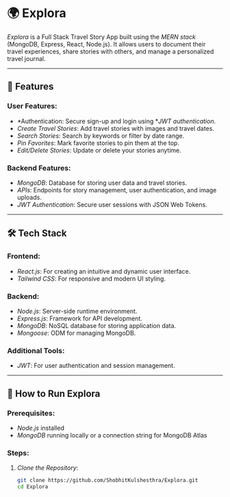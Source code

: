 # 🌍 Explora  

*Explora* is a Full Stack Travel Story App built using the *MERN stack* (MongoDB, Express, React, Node.js). It allows users to document their travel experiences, share stories with others, and manage a personalized travel journal.  

---

## 📖 Features  

### User Features:  
- *Authentication: Secure sign-up and login using **JWT authentication*.  
- *Create Travel Stories*: Add travel stories with images and travel dates.  
- *Search Stories*: Search by keywords or filter by date range.  
- *Pin Favorites*: Mark favorite stories to pin them at the top.  
- *Edit/Delete Stories*: Update or delete your stories anytime.  

### Backend Features:  
- *MongoDB*: Database for storing user data and travel stories.  
- *APIs*: Endpoints for story management, user authentication, and image uploads.  
- *JWT Authentication*: Secure user sessions with JSON Web Tokens.  

---

## 🛠 Tech Stack  

### Frontend:  
- *React.js*: For creating an intuitive and dynamic user interface.  
- *Tailwind CSS*: For responsive and modern UI styling.  

### Backend:  
- *Node.js*: Server-side runtime environment.  
- *Express.js*: Framework for API development.  
- *MongoDB*: NoSQL database for storing application data.  
- *Mongoose*: ODM for managing MongoDB.  

### Additional Tools:  
- *JWT*: For user authentication and session management.  

---

## 🚀 How to Run Explora  

### Prerequisites:  
- *Node.js* installed  
- *MongoDB* running locally or a connection string for MongoDB Atlas  

### Steps:  

1. *Clone the Repository*:  
   ```bash
   git clone https://github.com/ShobhitKulshesthra/Explora.git
   cd Explora
